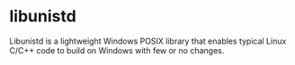 # libunistd
Libunistd is a lightweight Windows POSIX library that enables typical Linux C/C++ code to build on Windows with few or no changes.

